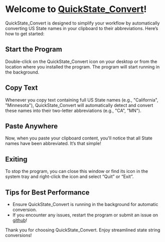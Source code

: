 # Welcome to [QuickState_Convert](https://github.com/Jon-117/QuickState_Convert)!

QuickState_Convert is designed to simplify your workflow by automatically converting US State names in your clipboard to their abbreviations. Here’s how to get started:

## Start the Program
Double-click on the QuickState_Convert icon on your desktop or from the location where you installed the program. The program will start running in the background.

## Copy Text
Whenever you copy text containing full US State names (e.g., "California", "Minnesota"), QuickState_Convert will automatically detect and convert these names into their two-letter abbreviations (e.g., "CA", "MN").

## Paste Anywhere
Now, when you paste your clipboard content, you'll notice that all State names have been abbreviated. It’s that simple!

## Exiting
To stop the program, you can close this window or find its icon in the system tray and right-click the icon and select “Quit” or “Exit”.

## Tips for Best Performance
- Ensure QuickState_Convert is running in the background for automatic conversion.
- If you encounter any issues, restart the program or submit an issue on [github](https://github.com/Jon-117/QuickState_Convert/issues)!

Thank you for choosing QuickState_Convert. Enjoy streamlined state string conversions!
